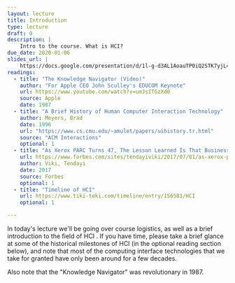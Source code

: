 ```yaml
---
layout: lecture
title: Introduction
type: lecture
draft: 0
description: |
    Intro to the course. What is HCI?
due_date: 2020-01-06
slides_url: | 
    https://docs.google.com/presentation/d/1l-g-d3AL1AoauTP0iQ2STK7yjL4YSpBGgUNI1N97agg/edit?usp=sharing
readings:
  - title: "The Knowledge Navigator (Video)"
    author: "For Apple CEO John Sculley's EDUCOM Keynote"
    url: https://www.youtube.com/watch?v=umJsITGzXd0
    source: Apple
    date: 1987
  - title: "A Brief History of Human Computer Interaction Technology"
    author: Meyers, Brad
    date: 1996
    url: "https://www.cs.cmu.edu/~amulet/papers/uihistory.tr.html"
    source: "ACM Interactions"
    optional: 1
  - title: "As Xerox PARC Turns 47, The Lesson Learned Is That Business Models Matter"
    url: https://www.forbes.com/sites/tendayiviki/2017/07/01/as-xerox-parc-turns-forty-seven-the-lesson-learned-is-that-business-models-matter/#5a5f92867548
    author: Viki, Tendayi
    date: 2017
    source: Forbes
    optional: 1
  - title: "Timeline of HCI"
    url: https://www.tiki-toki.com/timeline/entry/156581/HCI
    optional: 1

---
```


In today's lecture we'll be going over course logistics, as well as a brief introduction to the field of HCI . If you have time, please take a brief glance at some of the historical milestones of HCI (in the optional reading section below), and note that most of the computing interface technologies that we take for granted have only been around for a few decades. 

Also note that the "Knowledge Navigator" was revolutionary in 1987.